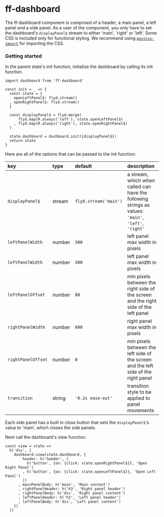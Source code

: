 # ff-dashboard

The ff-dashboard component is comprised of a header, a main panel, a left panel and a side panel. As a user of the component, you only have to set the dashboard's `displayPanel$` stream to either 'main', 'right' or 'left'. Some CSS is included only for functional styling. We recommend using [`postcss-import`](https://github.com/postcss/postcss-import) for importing the CSS.

### Getting started

In the parent state's init function, initialize the dashboard by calling its init function.

```es6
import dashboard from 'ff-dashboard'

const init = _ => {
  const state = {
    openLeftPanel$: flyd.stream()
  , openRightPanel$: flyd.stream()
  }
  
  const displayPanel$ = flyd.merge(
      flyd.map(R.always('left'), state.openLeftPanel$)
    , flyd.map(R.always('right'), state.openRightPanel$)
  )
  
  state.dashboard = dashboard.init({displayPanel$})
  return state
}
```

Here are all of the options that can be passed to the init function: 

| key | type | default | description |
|:----|:-----|:--------|:------------|
| `displayPanel$` | stream | `flyd.stream('main')` | a stream, which when called can have the following strings as values: `'main'`, `'left'`, `'right'`|
| `leftPanelWidth`| number | `300` | left panel max width in pixels|
| `leftPanelWidth`| number | `300` | left panel max width in pixels|
| `leftPanelOffset`| number | `80` | min pixels between the right side of the screen and the right side of the left panel|
| `rightPanelWidth`| number | `600` | right panel max width in pixels|
| `rightPanelOffset`| number | `0` | min pixels between the left side of the screen and the left side of the right panel|
|`transition`| string | `'0.2s ease-out'` | transition style to be applied to panel movements |


Each side panel has a built in close button that sets the `displayPanel$`'s value to 'main', which closes the side panels.

Next call the dashboard's view function: 
```es6
const view = state => 
  h('div', [
    dashboard.view(state.dashboard, {
        header: h('header', [
          h('button', {on: {click: state.openRightPanel$}}, 'Open Right Panel')
        , h('button', {on: {click: state.openLeftPanel$}}, 'Open Left Panel')
        ])
      , mainPanelBody: h('main', 'Main content') 
      , rightPanelHeader: h('h3', 'Right panel header')
      , rightPanelBody: h('div', 'Right panel content')
      , leftPanelHeader: h('h3', 'Left panel header')
      , leftPanelBody: h('div', 'Left panel content')
    })
  ])
 ```


